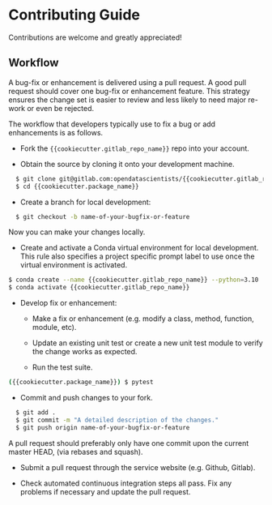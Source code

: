 # Contributing Guide

Contributions are welcome and greatly appreciated!


## Workflow

A bug-fix or enhancement is delivered using a pull request. A good pull request
should cover one bug-fix or enhancement feature. This strategy ensures the
change set is easier to review and less likely to need major re-work or even be
rejected.

The workflow that developers typically use to fix a bug or add enhancements
is as follows.

* Fork the ``{{cookiecutter.gitlab_repo_name}}`` repo into your account.

* Obtain the source by cloning it onto your development machine.
  
```bash
  $ git clone git@gitlab.com:opendatascientists/{{cookiecutter.gitlab_repo_name}}.git
  $ cd {{cookiecutter.package_name}}
```

* Create a branch for local development:

```bash
  $ git checkout -b name-of-your-bugfix-or-feature
```

  Now you can make your changes locally.

* Create and activate a Conda virtual environment for local development. This
  rule also specifies a project specific prompt label to use once the virtual
  environment is activated.

```bash
$ conda create --name {{cookiecutter.gitlab_repo_name}} --python=3.10
$ conda activate {{cookiecutter.gitlab_repo_name}}
```

* Develop fix or enhancement:

  * Make a fix or enhancement (e.g. modify a class, method, function, module,
    etc).

  * Update an existing unit test or create a new unit test module to verify
    the change works as expected.

  * Run the test suite.
```bash
({{cookiecutter.package_name}}) $ pytest 
```

  * Commit and push changes to your fork.
```bash
  $ git add .
  $ git commit -m "A detailed description of the changes."
  $ git push origin name-of-your-bugfix-or-feature
```

  A pull request should preferably only have one commit upon the current
  master HEAD, (via rebases and squash).

* Submit a pull request through the service website (e.g. Github, Gitlab).

* Check automated continuous integration steps all pass. Fix any problems
  if necessary and update the pull request.
